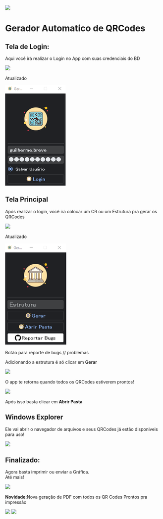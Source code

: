 <image src= 'https://github.com/foxtec198/GeradorDeQrCode/assets/64221923/d1eae951-8619-42e5-8b74-af8563d4802b'>
<br/>
<h1><b>Gerador Automatico de QRCodes</b></h1>

<h2> Tela de Login: </h2>
<p>Aqui você irá realizar o Login no App com suas credenciais do BD</p>
<image src='https://github.com/foxtec198/GeradorDeQrCode/assets/64221923/3c46fe9b-0af9-4daf-a093-fc5e83859481'>
<p>Atualizado</p>
<img src='resources/prints/login.png'>

<h2>Tela Principal</h2>
<p>Após realizar o login, você ira colocar um CR ou um Estrutura pra gerar os QRCodes</p>
<image src = 'https://github.com/foxtec198/GeradorDeQrCode/assets/64221923/21468ace-00bb-42be-8aad-67b4cf514c7b'/>
<p>Atualizado</p>
<img src='resources/prints/main.png'>
<p>Botão para reporte de bugs // problemas</p>

<p>Adicionando a estrutura é só clicar em <b>Gerar</b></p>
<image src='https://github.com/foxtec198/GeradorDeQrCode/assets/64221923/202da2cd-968f-46c3-b5dd-f7ddcf055162'>
<p>O app te retorna quando todos os QRCodes estiverem prontos!</p>
<image src='https://github.com/foxtec198/GeradorDeQrCode/assets/64221923/568eab08-c6a0-45d5-bd43-8b24653bdb51'>
<p>Após isso basta clicar em <b>Abrir Pasta</b></p>
<h2>Windows Explorer</h2>
<p>Ele vai abrir o navegador de arquivos e seus QRCodes já estão disponiveis para uso!</p>
<image src = 'https://github.com/foxtec198/GeradorQR/assets/64221923/798ec30b-3aec-4e32-a2ec-3c20b0a0b529'>
<h2>Finalizado:</h2>
<p>Agora basta imprimir ou enviar a Gráfica. <br/> Até mais!</p>
<image src = 'https://github.com/foxtec198/GeradorQR/assets/64221923/d3331696-1f7d-449c-bfb6-83236dc10fd2'>
<p><b>Novidade:</b>Nova geração de PDF com todos os QR Codes Prontos pra impressão</p>
<image src = 'resources/prints/explorer.png'>
<image src= 'resources/prints/pdf.png'>

